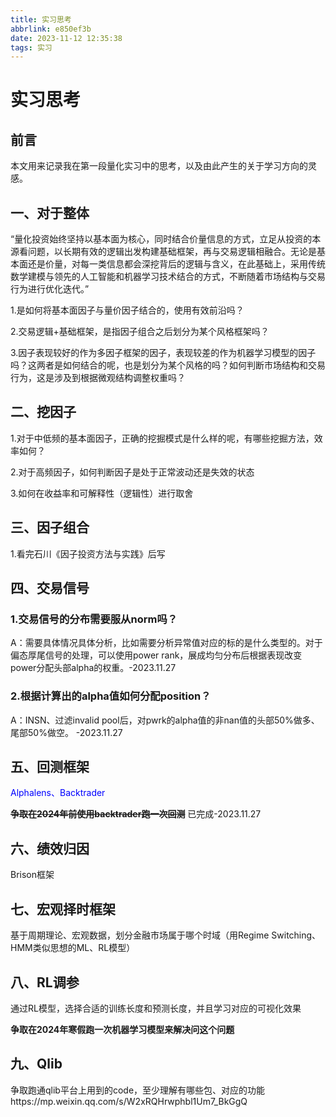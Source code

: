 ```yaml
---
title: 实习思考
abbrlink: e850ef3b
date: 2023-11-12 12:35:38
tags: 实习
---
```


# 实习思考

## 前言

​	本文用来记录我在第一段量化实习中的思考，以及由此产生的关于学习方向的灵感。

## 一、对于整体

​	“量化投资始终坚持以基本面为核心，同时结合价量信息的方式，立足从投资的本源看问题，以长期有效的逻辑出发构建基础框架，再与交易逻辑相融合。无论是基本面还是价量，对每一类信息都会深挖背后的逻辑与含义，在此基础上，采用传统数学建模与领先的人工智能和机器学习技术结合的方式，不断随着市场结构与交易行为进行优化迭代。”

1.是如何将基本面因子与量价因子结合的，使用有效前沿吗？

2.交易逻辑+基础框架，是指因子组合之后划分为某个风格框架吗？

3.因子表现较好的作为多因子框架的因子，表现较差的作为机器学习模型的因子吗？这两者是如何结合的呢，也是划分为某个风格的吗？如何判断市场结构和交易行为，这是涉及到根据微观结构调整权重吗？

## 二、挖因子

1.对于中低频的基本面因子，正确的挖掘模式是什么样的呢，有哪些挖掘方法，效率如何？

2.对于高频因子，如何判断因子是处于正常波动还是失效的状态

3.如何在收益率和可解释性（逻辑性）进行取舍

## 三、因子组合

1.看完石川《因子投资方法与实践》后写

## 四、交易信号

### 1.交易信号的分布需要服从norm吗？

A：需要具体情况具体分析，比如需要分析异常值对应的标的是什么类型的。对于偏态厚尾信号的处理，可以使用power rank，展成均匀分布后根据表现改变power分配头部alpha的权重。-2023.11.27

### 2.根据计算出的alpha值如何分配position？

A：INSN、过滤invalid pool后，对pwrk的alpha值的非nan值的头部50%做多、尾部50%做空。 -2023.11.27

## 五、回测框架

<font color = blue>Alphalens、Backtrader</font>

**~~争取在2024年前使用backtrader跑一次回测~~**	已完成-2023.11.27

## 六、绩效归因

Brison框架

## 七、宏观择时框架

基于周期理论、宏观数据，划分金融市场属于哪个时域（用Regime Switching、HMM类似思想的ML、RL模型）

## 八、RL调参

通过RL模型，选择合适的训练长度和预测长度，并且学习对应的可视化效果

**争取在2024年寒假跑一次机器学习模型来解决问这个问题**

## 九、Qlib

争取跑通qlib平台上用到的code，至少理解有哪些包、对应的功能https://mp.weixin.qq.com/s/W2xRQHrwphbl1Um7_BkGgQ